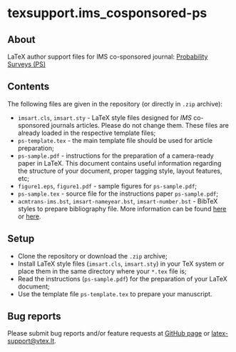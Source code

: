 # texsupport.ims_cosponsored-ps

## About

LaTeX author support files for IMS co-sponsored journal: 
[Probability Surveys (PS)](https://imstat.org/journals-and-publications/probability-surveys/)

## Contents

The following files are given in the repository (or directly in `.zip` archive):

-   `imsart.cls`, `imsart.sty` - LaTeX style files designed for *IMS* co-sponsored journals articles. 
    Please do not change them. These files are already loaded in the respective template files; 
-   `ps-template.tex` - the main template file should be used for article preparation;
-   `ps-sample.pdf` - instructions for the preparation of a
    camera-ready paper in LaTeX. This document contains useful information regarding the structure 
    of your document, proper tagging style, layout features, etc;
-   `figure1.eps`, `figure1.pdf` - sample figures for `ps-sample.pdf`;
-   `ps-sample.tex` - source file for the instructions paper `ps-sample.pdf`;
-   `acmtrans-ims.bst`, `imsart-nameyear.bst`, `imsart-number.bst` - BibTeX styles to prepare bibliography file.
    More information can be found [here](http://www.bibtex.org/Using/) 
    or [here](https://www.latex-tutorial.com/tutorials/bibtex/).

## Setup

-   Clone the repository or download the `.zip` archive;
-   Install LaTeX style files (`imsart.cls`, `imsart.sty`) in your TeX system or 
    place them in the same directory where your `*.tex` file is;
-   Read the instructions (`ps-sample.pdf`) for the preparation of your LaTeX document;
-   Use the template file `ps-template.tex` to prepare your manuscript.

## Bug reports

Please submit bug reports and/or feature requests
at [GitHub page](https://github.com/vtex-soft/texsupport.ims_cosponsored-ps/issues) or 
[latex-support@vtex.lt](mailto:latex-support@vtex.lt).

